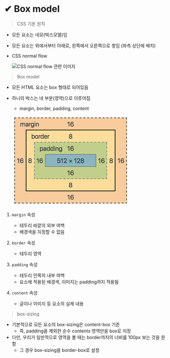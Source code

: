 # ✔ Box model
> CSS 기본 원칙
- 모든 요소는 네모(박스모델)임
- 모든 요소는 위에서부터 아래로, 왼쪽에서 오른쪽으로 쌓임 (좌측 상단에 배치)
- CSS normal flow
  
  ![CSS normal flow 관련 이미지](https://velog.velcdn.com/images/dongho18/post/b657bcaf-066f-418b-be7a-dbfa79006578/mdn-horizontal.png)

> Box model
- 모든 HTML 요소는 box 형태로 되어있음
- 하나의 박스는 네 부분(영역)으로 이루어짐
  - margin, border, padding, content

  ![박스 모델 관련 이미지](image/box_model.png)


1. `margin` 속성

   - 테두리 바깥의 외부 여백
   - 배경색을 지정할 수 없음

2. `border` 속성
   
   - 테두리 영역

3. `padding` 속성
   
   - 테두리 안쪽의 내부 여백
   - 요소에 적용된 배경색, 이미지는 padding까지 적용됨

4. `content` 속성
   
   - 글이나 이미지 등 요소의 실제 내용

> box-sizing
- 기본적으로 모든 요소의 box-sizing은 content-box 기준
  - 즉, padding을 제외한 순수 contents 영역만을 box로 지정
- 다만, 우리가 일반적으로 영역을 볼 때는 border까지의 너비를 100px 보는 것을 원함
  - 그 경우 box-sizing을 border-box로 설정